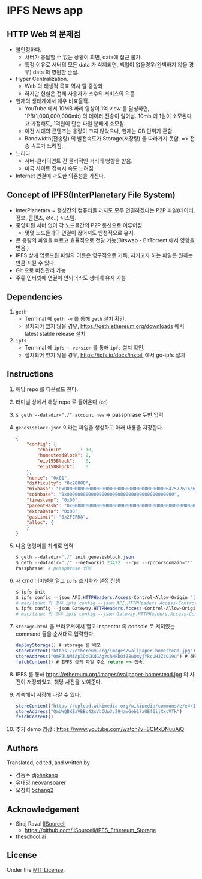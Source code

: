 # IPFS News app

## HTTP Web 의 문제점

* 불안정하다.
  * 서버가 응답할 수 없는 상황이 되면, data에 접근 불가.
  * 특정 이유로 서버의 모든 data 가 삭제되면, 백업이 없을경우(완벽하지 않을 경우) data 의 영원한 손실.
* Hyper Centralization.
  * Web 의 태생적 목표 역시 탈 중앙화
  * 하지만 현실은 전체 사용자가 소수의 서비스의 의존
* 현재의 생태계에서 매우 비효율적.
  * YouTube 에서 10MB 짜리 영상이 1억 view 를 달성하면, 1PB(1,000,000,000mb) 의 데이터 전송이 일어남. 10mb 에 1원이 소모된다고 가정해도, 1억원이 단순 파일 분배에 소모됨.
  * 이전 시대의 콘텐츠는 용량이 크지 않았으나, 현재는 GB 단위가 흔함.
  * Bandwidth(전송량) 의 발전속도가 Storage(저장량) 을 따라가지 못함. => 전송 속도가 느려짐.
* 느리다.
  * 서버-클라이언트 간 물리적인 거리의 영향을 받음.
  * 미국 사이트 접속시 속도 느려짐
* Internet 연결에 과도한 의존성을 가진다.

## Concept of IPFS(InterPlanetary File System)

* InterPlanetary = 행성간의 컴퓨터들 까지도 모두 연결하겠다는 P2P 파일(데이터, 정보, 콘텐츠, etc..) 시스템.
* 중앙화된 서버 없이 각 노드들간의 P2P 통신으로 이루어짐.
  * 몇몇 노드들과의 연결이 끊어져도 안정적으로 유지.
* 큰 용량의 파일을 빠르고 효율적으로 전달 가능(Bitswap - BitTorrent 에서 영향을 받음.)
* IPFS 상에 업로드된 파일의 이름은 영구적으로 기록, 지키고자 하는 파일은 원하는 만큼 지킬 수 있다.
* Git 으로 버젼관리 가능
* 주류 인터넷에 연결이 안되더라도 생태계 유지 가능

## Dependencies

1. `geth`
   * Terminal 에 `geth -v` 를 통해 `geth` 설치 확인.
   * 설치되어 있지 않을 경우, https://geth.ethereum.org/downloads 에서 latest stable release  설치
2. `ipfs`
   * Terminal 에 `ipfs --version` 를 통해 `ipfs` 설치 확인.
   * 설치되어 있지 않을 경우, https://ipfs.io/docs/install 에서 go-ipfs 설치

## Instructions

1. 해당 repo 를 다운로드 한다.

2. 터미널 상에서 해당 repo 로 들어온다 (`cd`)

3. `$ geth --datadir="./" account new` => passphrase 두번 입력

4. `genesisblock.json` 이라는 파일을 생성하고 아래 내용을 저장한다.

   ```json
   {
       "config": {
           "chainID"       : 10,
           "homesteadBlock": 0,
           "eip155Block":    0,
           "eip158Block":    0
       },
       "nonce": "0x01",
       "difficulty": "0x20000",
       "mixhash": "0x00000000000000000000000000000000000000647572616c65787365646c6578",
       "coinbase": "0x0000000000000000000000000000000000000000",
       "timestamp": "0x00",
       "parentHash": "0x0000000000000000000000000000000000000000000000000000000000000000",
       "extraData": "0x00",
       "gasLimit": "0x2FEFD8",
       "alloc": {
       }
   }
   ```

5. 다음 명령어를 차례로 입력

   ```powershell
   $ geth --datadir="./" init genesisblock.json
   $ geth --datadir="./" --networkid 23422  --rpc --rpccorsdomain="*" --rpcport="8545" --minerthreads="1" --mine --nodiscover --maxpeers=0 --unlock 0 console
   Passphrase: # passphrase 입력
   ```

6. 새 cmd 터미널을 열고 `ipfs` 초기화와 설정 진행

   ```powershell
   $ ipfs init
   $ ipfs config --json API.HTTPHeaders.Access-Control-Allow-Origin "[\"*\"]"
   # mac/linux 의 경우 ipfs config --json API.HTTPHeaders.Access-Control-Allow-Origin '["*"]'
   $ ipfs config --json Gateway.HTTPHeaders.Access-Control-Allow-Origin "[\"*\"]"
   # mac/linux 의 경우 ipfs config --json Gateway.HTTPHeaders.Access-Control-Allow-Origin '["*"]'
   ```

7. `storage.html` 을 브라우저에서 열고 inspector 의 console 로 저혀있는 command 들을 순서대로 입력한다.

   ```js
   deployStorage() # storage 를 배포
   storeContent("https://ethereum.org/images/wallpaper-homestead.jpg") # 원하는 파일의 주소를 통해 파일을 저장
   storeAddress("QmPJLNMiAp3QoCKdGAgzshNRbQiZ8wQmyjYkcUHJZzQ19u") # 해당 파일의 IPFS 주소 저장
   fetchContent() # IPFS 상의 파일 주소 return => 접속.
   ```

8. IPFS 를 통해 https://ethereum.org/images/wallpaper-homestead.jpg 의 사진이 저장되었고, 해당 사진을 보여준다.

9. 계속해서 저장해 나갈 수 있다.

   ```js
   storeContent("https://upload.wikimedia.org/wikipedia/commons/e/e4/160618_MBC_Thank_You_Festival_%E2%80%93_Red_Velvet.jpg")
   storeAddress("QmbWQBKEaVBBc42sVbCUwJc294awGeb17aUEf6ijXxcVTk")
   fetchContent()
   ```

10. 추가 demo 영상 : https://www.youtube.com/watch?v=8CMxDNuuAiQ

## Authors
Translated, edited, and written by
- 강동주 [djohnkang](https://github.com/djohnkang)
- 유태영 [neovansoarer](https://github.com/neovansoarer)
- 오창희 [5chang2](https://github.com/5chang2)

## Acknowledgement
- Siraj Raval [llSourcell](https://github.com/llSourcell)
  - https://github.com/llSourcell/IPFS_Ethereum_Storage
- [theschool.ai](http://theschool.ai)

## License
Under the [MIT License](https://opensource.org/licenses/MIT).
